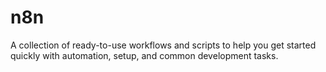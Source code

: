 # n8n
A collection of ready-to-use workflows and scripts to help you get started quickly with automation, setup, and common development tasks.
